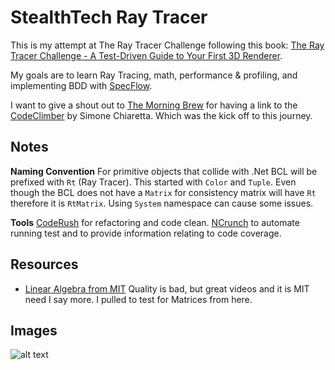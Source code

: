# StealthTech Ray Tracer

This is my attempt at The Ray Tracer Challenge following this book: [The Ray Tracer Challenge - A Test-Driven Guide to Your First 3D Renderer](https://www.barnesandnoble.com/w/the-ray-tracer-challenge-jamis-buck/1127035142).

My goals are to learn Ray Tracing, math, performance & profiling, and implementing BDD with [SpecFlow](https://specflow.org/).

I want to give a shout out to [The Morning Brew](http://blog.cwa.me.uk/) for having a link to the [CodeClimber](http://codeclimber.net.nz/tags/raytracer-challenge) by Simone Chiaretta. Which was the kick off to this journey.

## Notes

**Naming Convention** For primitive objects that collide with .Net BCL will be prefixed with `Rt` (Ray Tracer). This started with `Color` and `Tuple`. Even though the BCL does not have a `Matrix` for consistency matrix will have `Rt` therefore it is  `RtMatrix`. Using `System` namespace can cause some issues.

**Tools** [CodeRush](https://www.devexpress.com/Products/CodeRush/) for refactoring and code clean. [NCrunch](https://www.ncrunch.net/) to automate running test and to provide information relating to code coverage.

## Resources

* [Linear Algebra from MIT](https://ocw.mit.edu/courses/mathematics/18-06sc-linear-algebra-fall-2011/) Quality is bad, but great videos and it is MIT need I say more. I pulled to test for Matrices from here.

## Images

![alt text](https://github.com/y2k4life/StealthTechRayTracer/Images/multi-lights.png "Chapter 7 & 8 With Multi-Lights")
